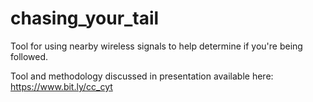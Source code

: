 # chasing_your_tail
Tool for using nearby wireless signals to help determine if you're being followed. 

Tool and methodology discussed in presentation available here: https://www.bit.ly/cc_cyt

